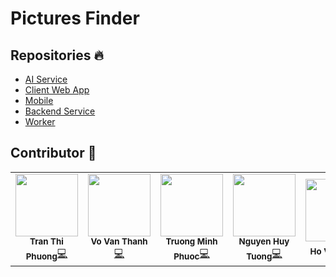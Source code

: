 # Pictures Finder
## Repositories 🔥
* [AI Service](https://github.com/hoangcnttbkdn/KMS-PictureFinder-AI)
* [Client Web App](https://github.com/hoangcnttbkdn/KMS-PictureFinder-FE-APP)
* [Mobile](https://github.com/hoangcnttbkdn/KMS-PictureFinder-Mobile)
* [Backend Service](https://github.com/hoangcnttbkdn/KMS-PictureFinder-BE)
* [Worker](https://github.com/hoangcnttbkdn/KMS-PictureFinder-Worker)

## Contributor 🌟
<table>
  <tr>
    <td align="center"><img src="https://avatars.githubusercontent.com/u/61351523?v=4" width="100px;" alt=""/><br /><sub><b>Tran Thi Phuong</b></sub><a href="https://github.com/pphuongdut" title="Frontend Dev">💻</a>
    <td align="center"><img src="https://avatars.githubusercontent.com/u/80233350?v=4" width="100px;" alt=""/><br /><sub><b>Vo Van Thanh</b></sub><a href="https://github.com/jthanh8144" title="Backend Dev">💻</a>
    <td align="center"><img src="https://avatars.githubusercontent.com/u/65323507?v=4" width="100px;" alt=""/><br /><sub><b>Truong Minh Phuoc</b></sub><a href="https://github.com/phuocleoceo" title="Backend De">💻</a>
    <td align="center"><img src="https://avatars.githubusercontent.com/u/53045632?v=4" width="100px;" alt=""/><br /><sub><b>Nguyen Huy Tuong</b></sub><a href="https://github.com/huytuong010101" title="AI Dev">💻</a>
    <td align="center"><img src="https://avatars.githubusercontent.com/u/54426113?v=4" width="100px;" alt=""/><br /><sub><b>Ho Van Vy</b></sub><a href="https://github.com/hovanvydut" title="AI Dev">💻</a>
        <td align="center"><img src="https://avatars.githubusercontent.com/u/63831488?v=4" width="100px;" alt=""/><br /><sub><b>Nguyen Minh Dung</b></sub><a href="https://github.com/dungngminh" title="Mobile Dev">📱</a>
            <td align="center"><img src="https://avatars.githubusercontent.com/u/117372990?v=4" width="100px;" alt=""/><br /><sub><b>Huy Hoang</b></sub><a href="https://github.com/hoangcnttbkdn" title="Devops">🛠</a>
  </tr>
</table>

